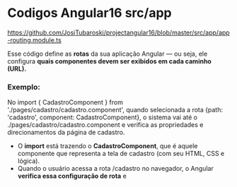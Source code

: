 # Codigos Angular16 src/app

https://github.com/JosiTubaroski/projectangular16/blob/master/src/app/app-routing.module.ts

Esse código define as <b>rotas</b> da sua aplicação Angular — ou seja, ele configura <b>quais componentes devem ser exibidos em cada caminho (URL).</b>

### Exemplo:

No import { CadastroComponent } from './pages/cadastro/cadastro.component', quando selecionada a rota  {path: 'cadastro', component: CadastroComponent}, o sistema vai até o ./pages/cadastro/cadastro.component e verifica as propriedades e direcionamentos da página de cadastro.

- O <b>import</b> está trazendo o <b>CadastroComponent</b>, que é aquele componente que representa a tela de cadastro (com seu HTML, CSS e lógica).
- Quando o usuário acessa a rota /cadastro no navegador, o Angular <b>verifica essa configuração de rota</b> e <b>
